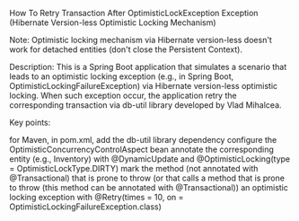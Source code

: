 How To Retry Transaction After OptimisticLockException Exception (Hibernate Version-less Optimistic Locking Mechanism)

Note: Optimistic locking mechanism via Hibernate version-less doesn't work for detached entities (don't close the Persistent Context).

Description: This is a Spring Boot application that simulates a scenario that leads to an optimistic locking exception (e.g., in Spring Boot, OptimisticLockingFailureException) via Hibernate version-less optimistic locking. When such exception occur, the application retry the corresponding transaction via db-util library developed by Vlad Mihalcea.

Key points:

for Maven, in pom.xml, add the db-util library dependency
configure the OptimisticConcurrencyControlAspect bean
annotate the corresponding entity (e.g., Inventory) with @DynamicUpdate and @OptimisticLocking(type = OptimisticLockType.DIRTY)
mark the method (not annotated with @Transactional) that is prone to throw (or that calls a method that is prone to throw (this method can be annotated with @Transactional)) an optimistic locking exception with @Retry(times = 10, on = OptimisticLockingFailureException.class)